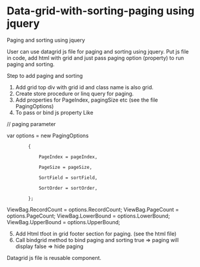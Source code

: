 # Data-grid-with-sorting-paging using jquery
Paging and sorting using jquery

User can use datagrid js file for paging and sorting using jquery. Put js file in code, add html with grid and just pass paging
option (property) to run paging and sorting.
 
 Step to add paging and sorting
 
 1. Add grid top div with grid id and class name is also grid.
 2. Create store procedure or linq query for paging.
 3. Add properties for PageIndex, pagingSize etc (see the file PagingOptions)
 4. To pass or bind js property Like
 
 // paging parameter
 
 var options = new PagingOptions
 
            {
            
                PageIndex = pageIndex,
                
                PageSize = pageSize,
                
                SortField = sortField,
                
                SortOrder = sortOrder,
                
            };
            
            
ViewBag.RecordCount = options.RecordCount;
ViewBag.PageCount = options.PageCount;
ViewBag.LowerBound = options.LowerBound;
ViewBag.UpperBound = options.UpperBound;

5. Add Html tfoot in grid footer section for paging. (see the html file)
6. Call bindgrid method to bind paging and sorting 
      true  => paging will display
      false => hide paging 



Datagrid js file is reusable component. 
            
